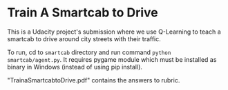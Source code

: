 # Train A Smartcab to Drive

This is a Udacity project's submission where we use Q-Learning to teach a smartcab to drive around city streets with their traffic.

To run, cd to `smartcab` directory and run command `python smartcab/agent.py`. It requires pygame module which must be installed as binary in Windows (instead of using pip install).

"TrainaSmartcabtoDrive.pdf" contains the answers to rubric.